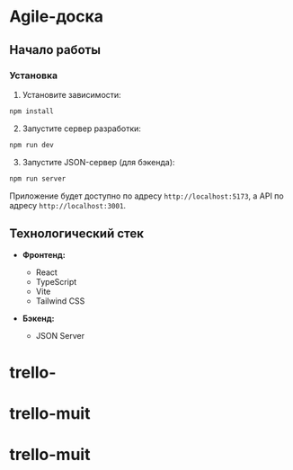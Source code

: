 # Agile-доска

## Начало работы

### Установка

1. Установите зависимости:

```bash
npm install
```

2. Запустите сервер разработки:

```bash
npm run dev
```

3. Запустите JSON-сервер (для бэкенда):

```bash
npm run server
```

Приложение будет доступно по адресу `http://localhost:5173`, а API по адресу `http://localhost:3001`.

## Технологический стек

- **Фронтенд:**

  - React
  - TypeScript
  - Vite
  - Tailwind CSS

- **Бэкенд:**
  - JSON Server
# trello-
# trello-muit
# trello-muit
